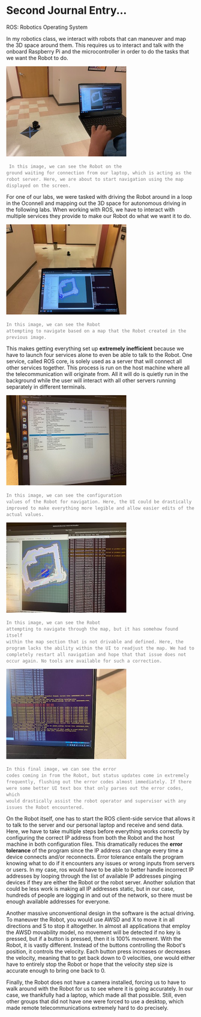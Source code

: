 # Second Journal Entry...

ROS: Robotics Operating System

In my robotics class, we interact with robots that can maneuver and map the 3D space around them. This requires us to interact and talk with the onboard Raspberry Pi and the microcontroller in order to do the tasks that we want the Robot to do. 

![Robot](https://github.com/UsabilityEngineering/ux-portfolio-Clemensstrigl/blob/master/assets/IMG_5656.jpg?raw=true) 

<code style="color:gray;"> In this image, we can see the Robot on the ground waiting for connection from our laptop, which is acting as the robot server. Here, we are about to start navigation using the map displayed on the screen.</code>



For one of our labs, we were tasked with driving the Robot around in a loop in the Oconnell and mapping out the 3D space for autonomous driving in the following labs. When working with ROS, we have to interact with multiple services they provide to make our Robot do what we want it to do.


![Software and robot](https://github.com/UsabilityEngineering/ux-portfolio-Clemensstrigl/blob/master/assets/IMG_5658.jpg?raw=true)

<code style="color:gray;">In this image, we can see the Robot attempting to navigate based on a map that the Robot created in the previous image.</code>

This makes getting everything set up **extremely inefficient** because we have to launch four services alone to even be able to talk to the Robot. One service, called ROS core, is solely used as a server that will connect all other services together. This process is run on the host machine where all the telecommunication will originate from. All it will do is quietly run in the background while the user will interact with all other servers running separately in different terminals.

![Config Terminal](https://github.com/UsabilityEngineering/ux-portfolio-Clemensstrigl/blob/master/assets/IMG_5670.jpg?raw=true)

<code style="color:gray;">In this image, we can see the configuration values of the Robot for navigation. Here, the UI could be drastically improved to make everything more legible and allow easier edits of the actual values.</code>

![Multiple terminals](https://github.com/UsabilityEngineering/ux-portfolio-Clemensstrigl/blob/master/assets/IMG_5667.jpg?raw=true)

<code style="color:gray;">In this image, we can see the Robot attempting to navigate through the map, but it has somehow found itself within the map section that is not drivable and defined. Here, the program lacks the ability within the UI to readjust the map. We had to completely restart all navigation and hope that that issue does not occur again. No tools are available for such a correction.</code>

![Launch Terminal](https://github.com/UsabilityEngineering/ux-portfolio-Clemensstrigl/blob/master/assets/IMG_5673.jpg?raw=true)

<code style="color:gray;">In this final image, we can see the error codes coming in from the Robot, but status updates come in extremely frequently, flushing out the error codes almost immediately. If there were some better UI text box that only parses out the error codes, which would drastically assist the robot operator and supervisor with any issues the Robot encountered.</code>

On the Robot itself, one has to start the ROS client-side service that allows it to talk to the server and our personal laptop and receive and send data. Here, we have to take multiple steps before everything works correctly by configuring the correct IP address from both the Robot and the host machine in both configuration files. This dramatically reduces the **error tolerance** of the program since the IP address can change every time a device connects and/or reconnects. Error tolerance entails the program knowing what to do if it encounters any issues or wrong inputs from servers or users. In my case, ros would have to be able to better handle incorrect IP addresses by looping through the list of available IP addresses pinging devices if they are either the Robot or the robot server. Another solution that could be less work is making all IP addresses static, but in our case, hundreds of people are logging in and out of the network, so there must be enough available addresses for everyone. 

Another massive unconventional design in the software is the actual driving. To maneuver the Robot, you would use AWSD and X to move it in all directions and S to stop it altogether. In almost all applications that employ the AWSD movability model, no movement will be detected if no key is pressed, but if a button is pressed, then it is 100% movement. With the Robot, it is vastly different. Instead of the buttons controlling the Robot's position, it controls the velocity. Each button press increases or decreases the velocity, meaning that to get back down to 0 velocities, one would either have to entirely stop the Robot or hope that the velocity step size is accurate enough to bring one back to 0. 

Finally, the Robot does not have a camera installed, forcing us to have to walk around with the Robot for us to see where it is going accurately. In our case, we thankfully had a laptop, which made all that possible. Still, even other groups that did not have one were forced to use a desktop, which made remote telecommunications extremely hard to do precisely. 

